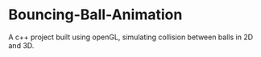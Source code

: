 # Bouncing-Ball-Animation
A c++ project built using openGL, simulating collision between balls in 2D and 3D.
